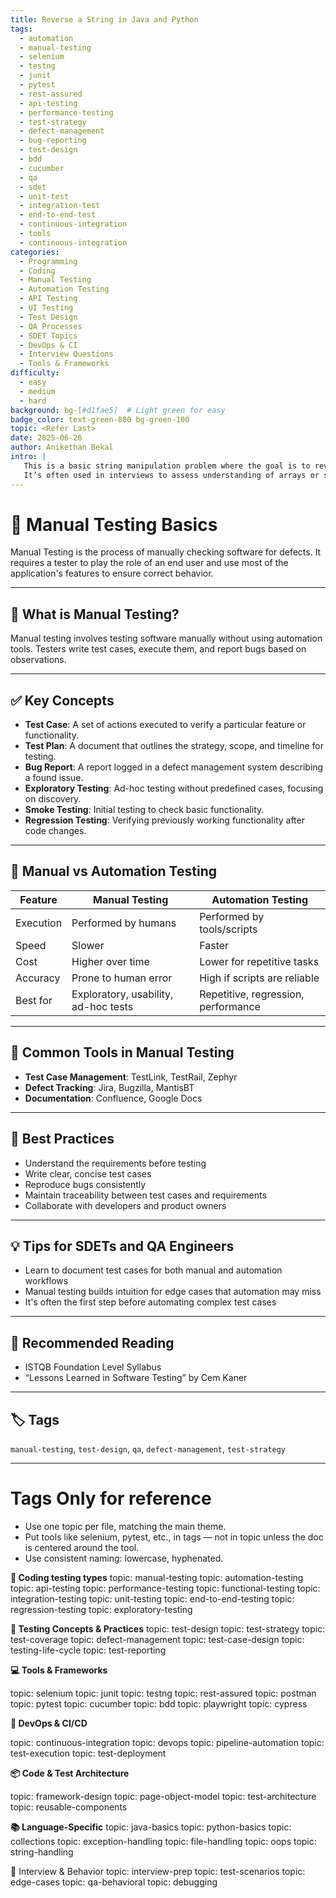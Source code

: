 ```yaml
---
title: Reverse a String in Java and Python
tags:
  - automation
  - manual-testing
  - selenium
  - testng
  - junit
  - pytest
  - rest-assured
  - api-testing
  - performance-testing
  - test-strategy
  - defect-management
  - bug-reporting
  - test-design
  - bdd
  - cucumber
  - qa
  - sdet
  - unit-test
  - integration-test
  - end-to-end-test
  - continuous-integration
  - tools
  - continuous-integration
categories:
  - Programming
  - Coding
  - Manual Testing
  - Automation Testing
  - API Testing
  - UI Testing
  - Test Design
  - QA Processes
  - SDET Topics
  - DevOps & CI
  - Interview Questions
  - Tools & Frameworks
difficulty: 
  - easy
  - medium
  - hard
background: bg-[#d1fae5]  # Light green for easy
badge_color: text-green-800 bg-green-100
topic: <Refer Last>
date: 2025-06-26
author: Anikethan Bekal
intro: |
   This is a basic string manipulation problem where the goal is to reverse a given string.
   It’s often used in interviews to assess understanding of arrays or strings in different languages.
---
```


# 📘 Manual Testing Basics

Manual Testing is the process of manually checking software for defects.
It requires a tester to play the role of an end user and use most of the application's features
to ensure correct behavior.

---

## 🧠 What is Manual Testing?

Manual testing involves testing software manually without using automation tools.
Testers write test cases, execute them, and report bugs based on observations.

---

## ✅ Key Concepts

- **Test Case**: A set of actions executed to verify a particular feature or functionality.
- **Test Plan**: A document that outlines the strategy, scope, and timeline for testing.
- **Bug Report**: A report logged in a defect management system describing a found issue.
- **Exploratory Testing**: Ad-hoc testing without predefined cases, focusing on discovery.
- **Smoke Testing**: Initial testing to check basic functionality.
- **Regression Testing**: Verifying previously working functionality after code changes.

---

## 🔄 Manual vs Automation Testing

| Feature               | Manual Testing                        | Automation Testing                     |
|-----------------------|----------------------------------------|----------------------------------------|
| Execution             | Performed by humans                    | Performed by tools/scripts             |
| Speed                 | Slower                                 | Faster                                 |
| Cost                  | Higher over time                       | Lower for repetitive tasks             |
| Accuracy              | Prone to human error                   | High if scripts are reliable           |
| Best for              | Exploratory, usability, ad-hoc tests   | Repetitive, regression, performance    |

---

## 🧰 Common Tools in Manual Testing

- **Test Case Management**: TestLink, TestRail, Zephyr
- **Defect Tracking**: Jira, Bugzilla, MantisBT
- **Documentation**: Confluence, Google Docs

---

## 📌 Best Practices

- Understand the requirements before testing
- Write clear, concise test cases
- Reproduce bugs consistently
- Maintain traceability between test cases and requirements
- Collaborate with developers and product owners

---

## 💡 Tips for SDETs and QA Engineers

- Learn to document test cases for both manual and automation workflows
- Manual testing builds intuition for edge cases that automation may miss
- It's often the first step before automating complex test cases

---

## 📘 Recommended Reading

- ISTQB Foundation Level Syllabus
- “Lessons Learned in Software Testing” by Cem Kaner

---

## 🏷 Tags

`manual-testing`, `test-design`, `qa`, `defect-management`, `test-strategy`

---

# Tags Only for reference
* Use one topic per file, matching the main theme.
* Put tools like selenium, pytest, etc., in tags — not in topic unless the doc is centered around the tool.
* Use consistent naming: lowercase, hyphenated.


**🔧 Coding testing types**
topic: manual-testing
topic: automation-testing
topic: api-testing
topic: performance-testing
topic: functional-testing
topic: integration-testing
topic: unit-testing
topic: end-to-end-testing
topic: regression-testing
topic: exploratory-testing


**🧪 Testing Concepts & Practices**
topic: test-design
topic: test-strategy
topic: test-coverage
topic: defect-management
topic: test-case-design
topic: testing-life-cycle
topic: test-reporting

**💻 Tools & Frameworks**

topic: selenium
topic: junit
topic: testng
topic: rest-assured
topic: postman
topic: pytest
topic: cucumber
topic: bdd
topic: playwright
topic: cypress

**🔄 DevOps & CI/CD**

topic: continuous-integration
topic: devops
topic: pipeline-automation
topic: test-execution
topic: test-deployment

**📦 Code & Test Architecture**

topic: framework-design
topic: page-object-model
topic: test-architecture
topic: reusable-components

**📚 Language-Specific**
topic: java-basics
topic: python-basics
topic: collections
topic: exception-handling
topic: file-handling
topic: oops
topic: string-handling


🧠 Interview & Behavior
topic: interview-prep
topic: test-scenarios
topic: edge-cases
topic: qa-behavioral
topic: debugging